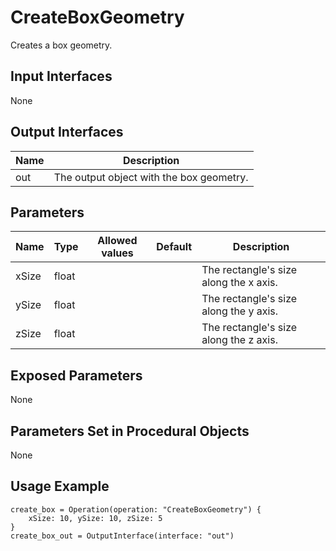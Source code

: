 # CreateBoxGeometry

Creates a box geometry.

## Input Interfaces

None

## Output Interfaces

| Name | Description                              |
|------|------------------------------------------|
| out  | The output object with the box geometry. |

## Parameters

| Name  | Type  | Allowed values | Default | Description                            |
|-------|-------|----------------|---------|----------------------------------------|
| xSize | float |                |         | The rectangle's size along the x axis. |
| ySize | float |                |         | The rectangle's size along the y axis. |
| zSize | float |                |         | The rectangle's size along the z axis. |

## Exposed Parameters

None

## Parameters Set in Procedural Objects

None


## Usage Example

```
create_box = Operation(operation: "CreateBoxGeometry") {
    xSize: 10, ySize: 10, zSize: 5
}
create_box_out = OutputInterface(interface: "out")
```
